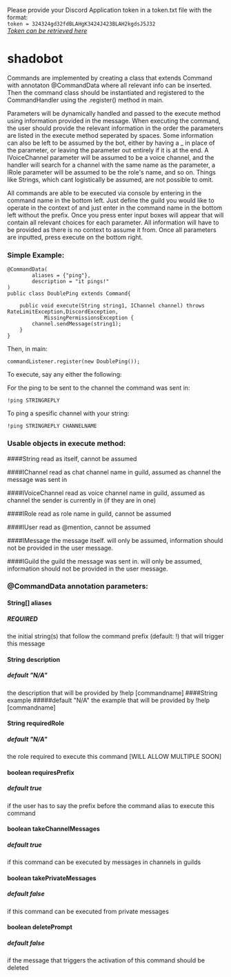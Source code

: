 Please provide your Discord Application token in a token.txt file with the format:  
`token = 324324gd32fdBLAHgK3424J423BLAH2kgdsJ5J32`  
*[Token can be retrieved here](https://discordapp.com/developers/applications/)*

# shadobot  

Commands are implemented by creating a class that extends Command with annotaton @CommandData where all relevant info can be inserted. Then the command class should be instantiated and registered to the CommandHandler using the .register() method in main.

Parameters will be dynamically handled and passed to the execute method using information provided in the message. When executing the command, the user should provide the relevant information in the order the parameters are listed in the execute method seperated by spaces. Some information can also be left to be assumed by the bot, either by having a _ in place of the parameter, or leaving the parameter out entirely if it is at the end. A IVoiceChannel parameter will be assumed to be a voice channel, and the handler will search for a channel with the same name as the parameter, a IRole parameter will be assumed to be the role's name, and so on. Things like Strings, which cant logistically be assumed, are not possible to omit.

All commands are able to be executed via console by entering in the command name in the bottom left. Just define the guild you would like to operate in the context of and just enter in the command name in the bottom left without the prefix. Once you press enter input boxes will appear that will contain all relevant choices for each parameter. All information will have to be provided as there is no context to assume it from. Once all parameters are inputted, press execute on the bottom right.

### Simple Example:  
```
@CommandData(
        aliases = {"ping"},
        description = "it pings!"
)
public class DoublePing extends Command{

    public void execute(String string1, IChannel channel) throws RateLimitException,DiscordException,
            MissingPermissionsException {
        channel.sendMessage(string1);
    }
}
```
Then, in main:  
```
commandListener.register(new DoublePing());
```
To execute, say any either the following:

For the ping to be sent to the channel the command was sent in:
```
!ping STRINGREPLY
```

To ping a spesific channel with your string:
```
!ping STRINGREPLY CHANNELNAME
```

### Usable objects in execute method:
####String
read as itself, cannot be assumed

####IChannel
read as chat channel name in guild, assumed as channel the message was sent in

####IVoiceChannel
read as voice channel name in guild, assumed as channel the sender is currently in (if they are in one)

####IRole
read as role name in guild, cannot be assumed

####IUser
read as @mention, cannot be assumed

####IMessage
the message itself. will only be assumed, information should not be provided in the user message.

####IGuild 
the guild the message was sent in. will only be assumed, information should not be provided in the user message.

### @CommandData annotation parameters:
#### String[] aliases
##### REQUIRED
the initial string(s) that follow the command prefix (default: !) that will trigger this message
#### String description
##### default "N/A"
the description that will be provided by !help [commandname]
####String example
#####default "N/A"
the example that will be provided by !help [commandname]
#### String requiredRole
##### default "N/A"
the role required to execute this command [WILL ALLOW MULTIPLE SOON]
#### boolean requiresPrefix
##### default true
if the user has to say the prefix before the command alias to execute this command
#### boolean takeChannelMessages
##### default true
if this command can be executed by messages in channels in guilds
#### boolean takePrivateMessages
##### default false
if this command can be executed from private messages
#### boolean deletePrompt
##### default false
if the message that triggers the activation of this command should be deleted


